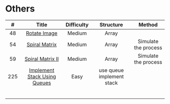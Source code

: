 
# Others
| # | Title | Difficulty | Structure| Method|
| :-----:| :----: | :----: |:----:|:----:|
| 48 | [Rotate Image](https://github.com/yuxuanm/Leetcode-Java/blob/master/Leetcode/src/array/Q48RotateImage.java) | Medium | Array ||
| 54 | [Spiral Matrix](https://github.com/yuxuanm/Leetcode-Java/blob/master/Leetcode/src/array/Q54SpiralMatrix.java) | Medium | Array | Simulate the process|
| 59 | [Spiral Matrix II](https://github.com/yuxuanm/Leetcode-Java/blob/master/Leetcode/src/array/Q59SpiralMatrixII.java) | Medium | Array | Simulate the process|
|225|[Implement Stack Using Queues](https://github.com/yuxuanm/Leetcode-Java/blob/master/Leetcode/src/others/Q225ImplementStackUsingQueues.java)| Easy |use queue implement stack|
||[]()|  ||
||[]()|  ||
||[]()|  ||
||[]()|  ||
||[]()|  ||
||[]()|  ||
